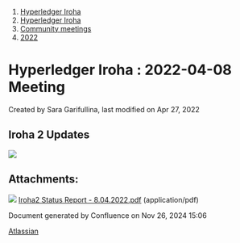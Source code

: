 1. [Hyperledger Iroha](index.html)
2. [Hyperledger Iroha](Hyperledger-Iroha_20873224.html)
3. [Community meetings](Community-meetings_21012606.html)
4. [2022](2022_21017975.html)

# Hyperledger Iroha : 2022-04-08 Meeting

Created by Sara Garifullina, last modified on Apr 27, 2022

## Iroha 2 Updates

[![](attachments/thumbnails/21013272/21018036)](attachments/21013272/21018036.pdf)

## Attachments:

![](images/icons/bullet_blue.gif) [Iroha2 Status Report - 8.04.2022.pdf](attachments/21013272/21018036.pdf) (application/pdf)

Document generated by Confluence on Nov 26, 2024 15:06

[Atlassian](http://www.atlassian.com/)
